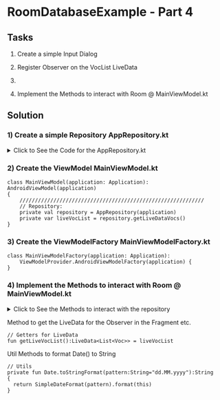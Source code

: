 # RoomDatabaseExample - Part 4

## Tasks
1) Create a simple Input Dialog

2) Register Observer on the VocList LiveData

3) 

4) Implement the Methods to interact with Room @ MainViewModel.kt
## Solution
### 1) Create a simple Repository **AppRepository.kt**
<details>
<summary> Click to See the Code for the AppRepository.kt</summary>

```
class AppRepository(application: Application)
{
    private val vocDao:VocDao

    init {
        val db = VocDataBase.createInstance(application)
        vocDao = db.vocDao
    }

    // Implement all functions
    suspend fun insert(voc: Voc)
    {
        withContext(Dispatchers.IO)
        {
            vocDao.insert(voc)
        }
    }

    suspend fun delete(voc:Voc)
    {
        withContext(Dispatchers.IO)
        {
            vocDao.delete(voc)
        }
    }

    suspend fun update(voc:Voc)
    {
        withContext(Dispatchers.IO)
        {
            vocDao.update(voc)
        }
    }

    suspend fun getVocById(vocId:Long):Voc?
    {
        var voc:Voc? = null
        withContext(Dispatchers.IO)
        {
            voc =  vocDao.getVocById(vocId)
        }
        return voc
    }

    suspend fun getAllVocs():List<Voc>?
    {
        var vocs:List<Voc>? = null
        withContext(Dispatchers.IO)
        {
            vocs =  vocDao.getVocList()
        }
        return vocs
    }

    fun getLiveDataVocs():LiveData<List<Voc>>
    {
        return vocDao.getLiveDataVocList()
    }
}
```
</details>

### 2) Create the ViewModel **MainViewModel.kt**
```
class MainViewModel(application: Application): AndroidViewModel(application)
{
    ////////////////////////////////////////////////////////////
    // Repository:
    private val repository = AppRepository(application)
    private var liveVocList = repository.getLiveDataVocs()
}
```

### 3) Create the ViewModelFactory **MainViewModelFactory.kt**
```
class MainViewModelFactory(application: Application):
    ViewModelProvider.AndroidViewModelFactory(application) {
}
```

### 4) Implement the Methods to interact with Room @ **MainViewModel.kt**
<details>
<summary> Click to See the Methods to interact with the repository</summary>
  
```
// Methods to interact with the repository:
fun insert(nativeWord:String,foreignWord:String)
{
  viewModelScope.launch {
    val voc = Voc(0L,nativeWord,foreignWord,Date().toStringFormat(),0)
    repository.insert(voc)
  }
}

fun update(voc:Voc)
{
  viewModelScope.launch {
    repository.update(voc)
  }
}

fun delete(voc:Voc)
{
  viewModelScope.launch {
    repository.delete(voc)
  }
}

fun getVocById(vocId:Long):Voc?
{
  var voc:Voc? = null
  viewModelScope.launch {
    voc = repository.getVocById(vocId)
  }
  return voc
}

fun getAllVocs():List<Voc>?
{
  var vocs:List<Voc>? = null
  viewModelScope.launch {
    vocs =  repository.getAllVocs()
  }
  return vocs
}
```
</details>


Method to get the LiveData for the Observer in the Fragment etc.
```
// Getters for LiveData
fun getLiveVocList():LiveData<List<Voc>> = liveVocList
```

Util Methods to format Date() to String
```
// Utils
private fun Date.toStringFormat(pattern:String="dd.MM.yyyy"):String
{
  return SimpleDateFormat(pattern).format(this)
}
```
